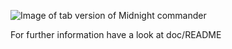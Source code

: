 ![Image of tab version of Midnight commander](https://mikrosol.de/_page/images/github_MidnightCommander_tabs.PNG)

For further information have a look at doc/README
